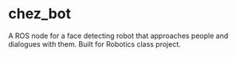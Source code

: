 # chez_bot

A ROS node for a face detecting robot that approaches people and dialogues with them. Built for Robotics class project.
